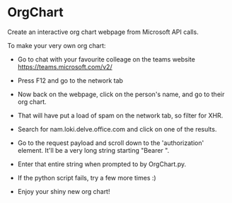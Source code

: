 # OrgChart
 Create an interactive org chart webpage from Microsoft API calls.


To make your very own org chart:

 - Go to chat with your favourite colleage on the teams website https://teams.microsoft.com/v2/

 - Press F12 and go to the network tab

 - Now back on the webpage, click on the person's name, and go to their org chart.

 - That will have put a load of spam on the network tab, so filter for XHR.

 - Search for nam.loki.delve.office.com and click on one of the results.

 - Go to the request payload and scroll down to the 'authorization' element. It'll be a very long string starting "Bearer ".

 - Enter that entire string when prompted to by OrgChart.py.

 - If the python script fails, try a few more times :)

 - Enjoy your shiny new org chart!
